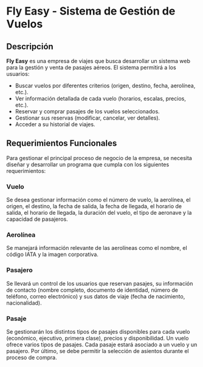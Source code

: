 # Fly Easy - Sistema de Gestión de Vuelos

## Descripción
**Fly Easy** es una empresa de viajes que busca desarrollar un sistema web para la gestión y venta de pasajes aéreos. El sistema permitirá a los usuarios:
- Buscar vuelos por diferentes criterios (origen, destino, fecha, aerolínea, etc.).
- Ver información detallada de cada vuelo (horarios, escalas, precios, etc.).
- Reservar y comprar pasajes de los vuelos seleccionados.
- Gestionar sus reservas (modificar, cancelar, ver detalles).
- Acceder a su historial de viajes.

## Requerimientos Funcionales
Para gestionar el principal proceso de negocio de la empresa, se necesita diseñar y desarrollar un programa que cumpla con los siguientes requerimientos:

### Vuelo
Se desea gestionar información como el número de vuelo, la aerolínea, el origen, el destino, la fecha de salida, la fecha de llegada, el horario de salida, el horario de llegada, la duración del vuelo, el tipo de aeronave y la capacidad de pasajeros.

### Aerolínea
Se manejará información relevante de las aerolíneas como el nombre, el código IATA y la imagen corporativa.

### Pasajero
Se llevará un control de los usuarios que reservan pasajes, su información de contacto (nombre completo, documento de identidad, número de teléfono, correo electrónico) y sus datos de viaje (fecha de nacimiento, nacionalidad).

### Pasaje
Se gestionarán los distintos tipos de pasajes disponibles para cada vuelo (económico, ejecutivo, primera clase), precios y disponibilidad. Un vuelo ofrece varios tipos de pasajes. Cada pasaje estará asociado a un vuelo y un pasajero. Por último, se debe permitir la selección de asientos durante el proceso de compra.

